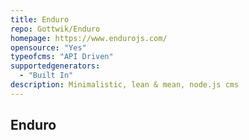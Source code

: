 ```yaml
---
title: Enduro
repo: Gottwik/Enduro
homepage: https://www.endurojs.com/
opensource: "Yes"
typeofcms: "API Driven"
supportedgenerators:
  - "Built In"
description: Minimalistic, lean & mean, node.js cms
---
```

## Enduro

